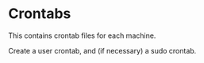 # Crontabs

This contains crontab files for each machine.

Create a user crontab, and (if necessary) a sudo crontab.

